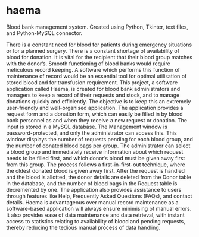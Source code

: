 # haema
Blood bank management system.
Created using Python, Tkinter, text files, and Python-MySQL connector.

There is a constant need for blood for patients during emergency situations or for a planned surgery. There is a constant shortage of availability of blood for donation. It is vital for the recipient that their blood group matches with the donor’s. Smooth functioning of blood banks would require meticulous record keeping. A software which performs this function of maintenance of record would be an essential tool for optimal utilisation of stored blood and for transfusion requirement.
This project, a software application called Haema, is created for blood bank administrators and managers to keep a record of their requests and stock, and to manage donations quickly and efficiently.
The objective is to keep this an extremely user-friendly and well-organised application.
The application provides a request form and a donation form, which can easily be filled in by blood bank personnel as and when they receive a new request or donation. The input is stored in a MySQL database.
The Management window is password-protected, and only the administrator can access this. This window displays the number of requests pending for each blood group, and the number of donated blood bags per group. The administrator can select a blood group and immediately receive information about which request needs to be filled first, and which donor’s blood must be given away first from this group. The process follows a first-in-first-out technique, where the oldest donated blood is given away first.
After the request is handled and the blood is allotted, the donor details are deleted from the Donor table in the database, and the number of blood bags in the Request table is decremented by one.
The application also provides assistance to users through features like Help, Frequently Asked Questions (FAQs), and contact details.
Haema is advantageous over manual record maintenance as a software-based application will always ensure minimising of manual errors. It also provides ease of data maintenance and data retrieval, with instant access to statistics relating to availability of blood and pending requests, thereby reducing the tedious manual process of data handling.
